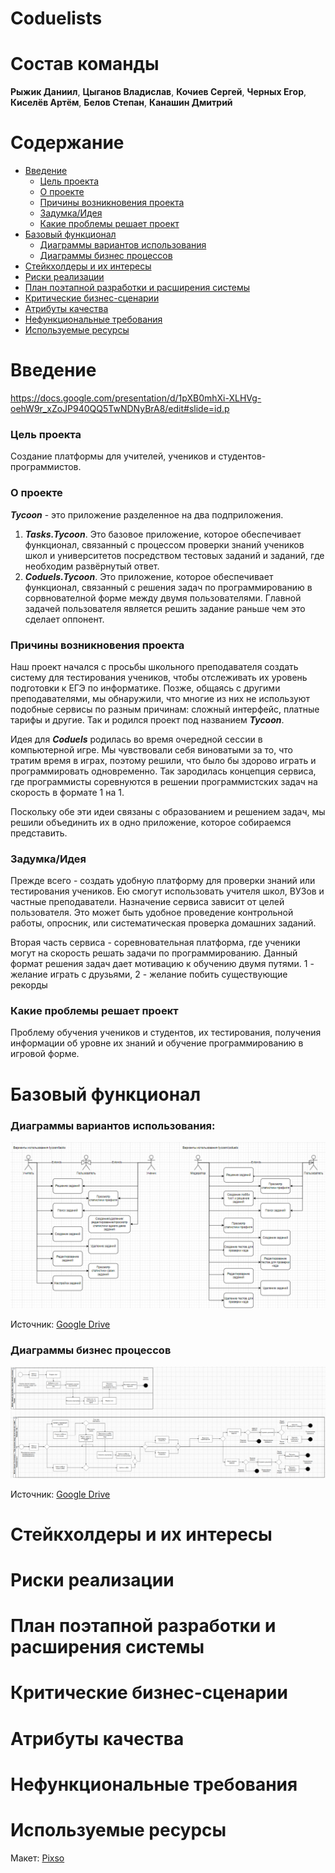 # Coduelists

# Состав команды

**Рыжик Даниил**, **Цыганов Владислав**, **Кочиев Сергей**, **Черных Егор**, **Киселёв Артём**, **Белов Степан**, **Канашин Дмитрий**

# Содержание
- [Введение](#введение)
    - [Цель проекта](#цель-проекта)
    - [О проекте](#о-проекте)
    - [Причины возникновения проекта](#причины-возникновения-проекта)
    - [Задумка/Идея](#задумкаидея)
    - [Какие проблемы решает проект](#какие-проблемы-решает-проект)
- [Базовый функционал](#базовый-функционал)
    - [Диаграммы вариантов использования](#диаграммы-вариантов-использования)
    - [Диаграммы бизнес процессов](#диаграммы-бизнес-процессов)
- [Стейкхолдеры и их интересы](#стейкхолдеры-и-их-интересы)
- [Риски реализации](#риски-реализации)
- [План поэтапной разработки и расширения системы](#план-поэтапной-разработки-и-расширения-системы)
- [Критические бизнес-сценарии](#критические-бизнес-сценарии)
- [Атрибуты качества](#атрибуты-качества)
- [Нефункциональные требования](#нефункциональные-требования)
- [Используемые ресурсы](#используемые-ресурсы)

# Введение
https://docs.google.com/presentation/d/1pXB0mhXi-XLHVg-oehW9r_xZoJP940QQ5TwNDNyBrA8/edit#slide=id.p
### Цель проекта

Создание платформы для учителей, учеников и студентов-программистов.

### О проекте

***Tycoon*** - это приложение разделенное на два подприложения.

1. ***Tasks.Tycoon***. Это базовое приложение, которое обеспечивает функционал, связанный с процессом проверки знаний учеников школ и университетов посредством тестовых заданий и заданий, где необходим развёрнутый ответ.
2. ***Coduels.Tycoon***. Это приложение, которое обеспечивает функционал, связанный с решения задач по программированию в сорвнователной форме между двумя пользователями. Главной задачей пользователя является решить задание раньше чем это сделает оппонент.

### Причины возникновения проекта
Наш проект начался с просьбы школьного преподавателя создать систему для тестирования учеников, чтобы отслеживать их уровень подготовки к ЕГЭ по информатике. Позже, общаясь с другими преподавателями, мы обнаружили, что многие из них не используют подобные сервисы по разным причинам: сложный интерфейс, платные тарифы и другие. Так и родился проект под названием ***Tycoon***.

Идея для ***Coduels*** родилась во время очередной сессии в компьютерной игре. Мы чувствовали себя виноватыми за то, что тратим время в играх, поэтому решили, что было бы здорово играть и программировать одновременно. Так зародилась концепция сервиса, где программисты соревнуются в решении программистских задач на скорость в формате 1 на 1.

Поскольку обе эти идеи связаны с образованием и решением задач, мы решили объединить их в одно приложение, которое собираемся представить.

### Задумка/Идея

Прежде всего - создать удобную платформу для проверки знаний или тестирования учеников. Ею смогут использовать учителя школ, ВУЗов и частные преподаватели. Назначение сервиса зависит от целей пользователя. Это может быть удобное проведение контрольной работы, опросник, или систематическая проверка домашних заданий.

Вторая часть сервиса - соревновательная платформа, где ученики могут на скорость решать задачи по программированию. Данный формат решения задач дает мотивацию к обучению 
двумя путями. 1 - желание играть с друзьями, 2 - желание побить существующие рекорды
### Какие проблемы решает проект
Проблему обучения учеников и студентов, их тестирования, получения информации об уровне их знаний и обучение программированию в игровой форме.

# Базовый функционал

### Диаграммы вариантов использования:

![useCaseDiagram](img/usecasediagram.png)

Источник: [Google Drive](https://drive.google.com/file/d/1m8xbO5F63d_SYwYb3J5pwmLKoa3dfRzW/view)

### Диаграммы бизнес процессов

![businessDiagram](img/n_diag.png)

Источник: [Google Drive](https://drive.google.com/file/d/1zhpiWUTrlhhsmi75ZiMnB_fpCJlJtU9J/view)

# Стейкхолдеры и их интересы

# Риски реализации

# План поэтапной разработки и расширения системы

# Критические бизнес-сценарии

# Атрибуты качества

# Нефункциональные требования

# Используемые ресурсы

Макет: [Pixso](https://pixso.net/app/editor/9SNHoKLOuor0Dc9HEo2RGA?icon_type=1&page-id=53%3A56)

